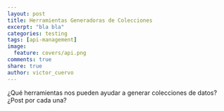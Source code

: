 ```yaml
---
layout: post
title: Herramientas Generadoras de Colecciones
excerpt: "bla bla"
categories: testing
tags: [api-management]
image:
  feature: covers/api.png
comments: true
share: true
author: victor_cuervo
---
```


¿Qué herramientas nos pueden ayudar a generar colecciones de datos?
¿Post por cada una?
